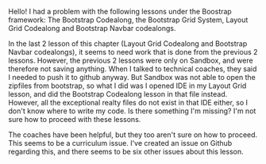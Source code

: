 Hello! I had a problem with the following lessons under the Boostrap framework: The Bootstrap Codealong, the Bootstrap Grid System, Layout Grid Codealong and Bootstrap Navbar codealongs.

In the last 2 lesson of this chapter (Layout Grid Codealong and Bootstrap Navbar codealongs), it seems to need work that is done from the previous 2 lessons. However, the previous 2 lessons were only on Sandbox, and were therefore not saving anything. When I talked to technical coaches, they said I needed to push it to github anyway. But Sandbox was not able to open the zipfiles from bootstrap, so what I did was I opened IDE in my Layout Grid lesson, and did the Bootstrap Codealong lesson in that file instead. However, all the exceptional realty files do not exist in that IDE either, so I don't know where to write my code. Is there something I'm missing? I'm not sure how to proceed with these lessons.

The coaches have been helpful, but they too aren't sure on how to proceed. This seems to be a curriculum issue. I've created an issue on Github regarding this, and there seems to be six other issues about this lesson.  
